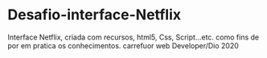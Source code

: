 # Desafio-interface-Netflix
Interface Netflix, criada com recursos, html5, Css, Script...etc. como fins de por em pratica os conhecimentos. carrefuor web Developer/Dio 2020
